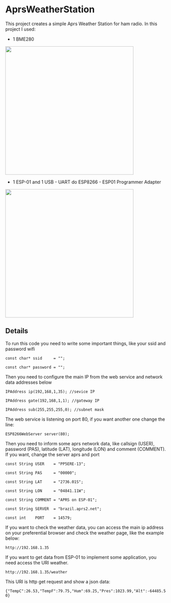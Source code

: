# AprsWeatherStation

This project creates a simple Aprs Weather Station for ham radio. In this project I used:

- 1 BME280

<img src="http://img.dxcdn.com/productimages/sku_436672_1.jpg" width="400" height="400"/>

- 1 ESP-01 and 1 USB - UART do ESP8266 - ESP01 Programmer Adapter

<img src="https://img2.bgxcdn.com/thumb/large/oaupload/banggood/images/35/E5/89466d3a-fe96-42db-ac23-28625ecabb9d.jpg" width="400" height="400"/>

## Details

To run this code you need to write some important things, like your ssid and password wifi

`const char* ssid     = "";`

`const char* password = "";`

Then you need to configure the main IP from the web service and network data addresses below

`IPAddress ip(192,168,1,35); //sevice IP`

`IPAddress gate(192,168,1,1); //gateway IP`

`IPAddress sub(255,255,255,0); //subnet mask`

The web service is listening on port 80, if you want another one change the line:

`ESP8266WebServer server(80);`

Then you need to inform some aprs network data, like callsign (USER), password (PAS), latitude (LAT), longitude (LON) and comment (COMMENT). If you want, change the server aprs and port

`const String USER    = "PP5ERE-13";`

`const String PAS     = "00000";`

`const String LAT     = "2736.01S";`

`const String LON     = "04841.11W";`

`const String COMMENT = "APRS on ESP-01";`

`const String SERVER  = "brazil.aprs2.net";`

`const int    PORT    = 14579;`

If you want to check the weather data, you can access the main ip address on your preferential browser and check the weather page, like the example below:

`http://192.168.1.35`

If you want to get data from ESP-01 to implement some application, you need access the URI weather. 

`http://192.168.1.35/weather`

This URI is http get request and show a json data:

`{"TempC":26.53,"TempF":79.75,"Hum":69.25,"Pres":1023.99,"Alt":-64485.50}`
